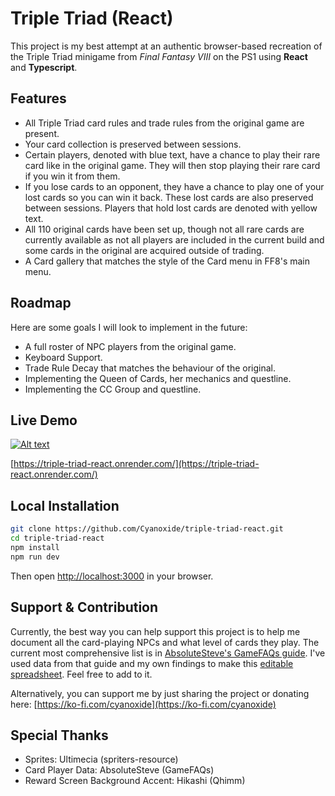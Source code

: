 # Triple Triad (React)

This project is my best attempt at an authentic browser-based recreation of the Triple Triad minigame from *Final Fantasy VIII* on the PS1 using **React** and **Typescript**.


## Features

- All Triple Triad card rules and trade rules from the original game are present.  
- Your card collection is preserved between sessions.  
- Certain players, denoted with blue text, have a chance to play their rare card like in the original game. They will then stop playing their rare card if you win it from them.  
- If you lose cards to an opponent, they have a chance to play one of your lost cards so you can win it back. These lost cards are also preserved between sessions. Players that hold lost cards are denoted with yellow text.  
- All 110 original cards have been set up, though not all rare cards are currently available as not all players are included in the current build and some cards in the original are acquired outside of trading.
- A Card gallery that matches the style of the Card menu in FF8's main menu.  



## Roadmap

Here are some goals I will look to implement in the future:

- A full roster of NPC players from the original game.  
- Keyboard Support.  
- Trade Rule Decay that matches the behaviour of the original.  
- Implementing the Queen of Cards, her mechanics and questline.  
- Implementing the CC Group and questline.  



## Live Demo

[![Alt text](https://img.youtube.com/vi/tQygSr0QF1o/maxresdefault.jpg)](https://youtu.be/tQygSr0QF1o)

[https://triple-triad-react.onrender.com/](https://triple-triad-react.onrender.com/)



## Local Installation

```bash
git clone https://github.com/Cyanoxide/triple-triad-react.git
cd triple-triad-react
npm install
npm run dev
```

Then open [http://localhost:3000](http://localhost:3000) in your browser.



## Support & Contribution

Currently, the best way you can help support this project is to help me document all the card-playing NPCs and what level of cards they play. The current most comprehensive list is in [AbsoluteSteve's GameFAQs guide](https://gamefaqs.gamespot.com/ps/197343-final-fantasy-viii/faqs/51741). I've used data from that guide and my own findings to make this [editable spreadsheet](https://docs.google.com/spreadsheets/d/19fW1F9t6nEP1TcZr8_We9l8kGpV_lPRxv_ZUyLwCO_0/edit?usp=sharing). Feel free to add to it.

Alternatively, you can support me by just sharing the project or donating here: [https://ko-fi.com/cyanoxide](https://ko-fi.com/cyanoxide)



## Special Thanks

- Sprites: Ultimecia (spriters-resource)  
- Card Player Data: AbsoluteSteve (GameFAQs)  
- Reward Screen Background Accent: Hikashi (Qhimm)
